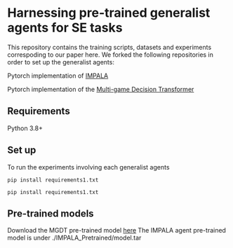 # Harnessing pre-trained generalist agents for SE tasks
This repository contains the training scripts, datasets and experiments correspoding to our paper here. We forked the following repositories 
in order to set up the generalist agents:

Pytorch implementation of [IMPALA](https://github.com/facebookresearch/torchbeast.git)

Pytorch implementation of the [Multi-game Decision Transformer](https://github.com/etaoxing/multigame-dt.git)

## Requirements
Python 3.8+

## Set up
To run the experiments involving each generalist agents

`pip install requirements1.txt`

`pip install requirements1.txt`

## Pre-trained models
 Download the MGDT pre-trained model [here](gs://rl-infra-public/multi_game_dt/checkpoint_38274228.pkl)
 The IMPALA agent pre-trained model is under ./IMPALA_Pretrained/model.tar

